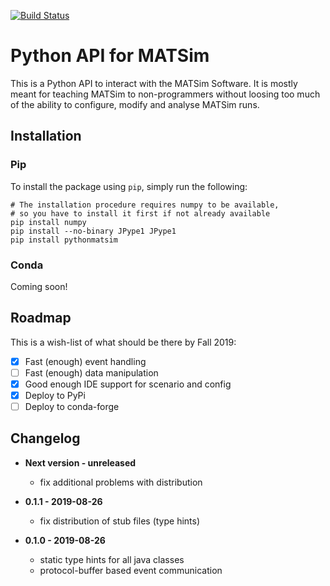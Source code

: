 [![Build Status](https://travis-ci.org/matsim-eth/python-matsim.svg?branch=master)](https://travis-ci.org/matsim-eth/python-matsim)

Python API for MATSim
=====================

This is a Python API to interact with the MATSim Software.
It is mostly meant for teaching MATSim to non-programmers without loosing too much
of the ability to configure, modify and analyse MATSim runs.

Installation
------------

### Pip

To install the package using `pip`, simply run the following:

```
# The installation procedure requires numpy to be available,
# so you have to install it first if not already available
pip install numpy
pip install --no-binary JPype1 JPype1
pip install pythonmatsim
```

### Conda

Coming soon!

Roadmap
---------

This is a wish-list of what should be there by Fall 2019:

* [x] Fast (enough) event handling
* [ ] Fast (enough) data manipulation
* [x] Good enough IDE support for scenario and config
* [x] Deploy to PyPi
* [ ] Deploy to conda-forge

Changelog
---------

- **Next version - unreleased**
    - fix additional problems with distribution

- **0.1.1 - 2019-08-26**
    - fix distribution of stub files (type hints)

- **0.1.0 - 2019-08-26**
    - static type hints for all java classes 
    - protocol-buffer based event communication

